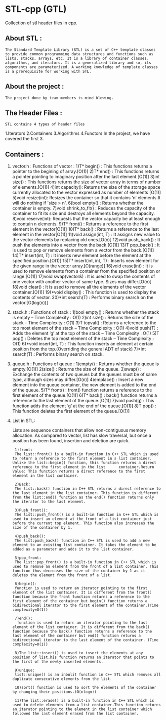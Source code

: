 # STL-cpp  (GTL)
Collection of stl header files in cpp.

## About STL : 
    The Standard Template Library (STL) is a set of C++ template classes to provide common programming data structures and functions such as lists, stacks, arrays, etc. It is a library of container classes, algorithms, and iterators. It is a generalized library and so, its components are parameterized. A working knowledge of template classes is a prerequisite for working with STL.

## About the project : 
    The project done by team members is mind blowing. 

## The Header Files : 
    STL contains 4 types of header files 
1.Iterators
2.Containers
3.Algorithms
4.Functors
	In the project, we have covered the first 3.

## Containers : 
1. vector.h :
	Functions of vector :
		1)T* begin() : 
		This functions returns a pointer to the begining of array.[O(1)]
		2)T* end()   : 
		This functions returns a pointer pointing to imaginary position after the last element.[O(1)]
		3)int size() : 
		This functions returns the size of vector array in terms of number of elements.[O(1)]
		4)int capacity(): 
		Returns the size of the storage space currently allocated to the vector expressed as number of elements [O(1)]
		5)void resize(int): 
		Resizes the container so that it contains ‘n’ elements.It will do nothing if 'size > n'.
		6)bool empty() : 
		Returns whether the container is empty.
		7)void shrink_to_fit() : 
		Reduces the capacity of the container to fit its size and destroys all elements beyond the capacity.
		8)void reserve(int): 
		Requests that the vector capacity be at least enough to contain n elements.
		9)T* front() :
		Returns a reference to the first element in the vector[O(1)]
		10)T* back() :
		Returns a reference to the last element in the vector[O(1)]
		11)void assign(int, T) : 
		It assigns new value to the vector elements by replacing old ones.[O(n)]
		12)void push_back() : 
		It push the elements into a vector from the back.[O(1)]
		13)T pop_back() : 
		It is used to pop or remove elements from a vector from the back.[O(1)]
		14)T* insert(int, T) : 
		It inserts new element before the element at the specified position.[O(1)]
		15)T* insert(int, int, T) : 
		Inserts new element for the given range in the vector array.[O(range)]
		16)void erase(int) : 
		It is used to remove elements from a container from the specified position or range.[O(1)]
		17)void swap(vector<T>&) :
		It is used to swap the contents of one vector with another vector of same type. Sizes may differ.[O(n)]
		18)void clear() : 
		It is used to remove all the elements of the vector container.[O(1)]
		19)*void display() : 
		This function is used to display the contents of vector.
		20)*int search(T) : 
		Performs binary search on the vector.[O(log(n))]
		
2. stack.h :
	Functions of stack :
		1)bool empty() : 
		Returns whether the stack is empty – Time Complexity : O(1)
		2)int size() : 
		Returns the size of the stack – Time Complexity : O(1)
		3)T topval() : 
		Returns a reference to the top most element of the stack – Time Complexity : O(1)
		4)void push(T) : 
		Adds the element ‘g’ at the top of the stack – Time Complexity : O(1)
		5)T pop() : 
		Deletes the top most element of the stack – Time Complexity : O(1)
		6)*void insert(int, T) : 
		This function inserts an element at certain position from the top.(Overriding the general ADT of stack)
		7)*int search(T) : 
		Performs binary search on stack. 

3. queue.h : 
	Functions of queue :
		1)empty() : 
		Returns whether the queue is empty.[O(1)]
		2)size() : 
		Returns the size of the queue.
		3)swap() : 
		Exchange the contents of two queues but the queues must be of same type, although sizes may differ.[O(n)]
		4)emplace() : 
		Insert a new element into the queue container, the new element is added to the end of the queue.
		5)T* front() : 
		front() function returns a reference to the first element of the queue.[O(1)]
		6)T* back() : 
		back() function returns a reference to the last element of the queue.[O(1)]
		7)void push(g) : 
		This function adds the element ‘g’ at the end of the queue.[O(1)]
		8)T pop() : 
		This function deletes the first element of the queue.[O(1)]

4. List in STL:

	Lists are sequence containers that allow non-contiguous memory allocation. As compared to vector, list has slow traversal, but 		once a position has been found, insertion and deletion are quick.

		1)front:
		The list::front() is a built-in function in C++ STL which is used to return a reference to the first element in a list container. Unlike the list::begin() function, this function returns a direct reference to the first element in the list 		container.Return Value: This function returns a direct reference to the first element in the list container.

		2)Back:
		The list::back() function in C++ STL returns a direct reference to the last element in the list container. This function is different from the list::end() function as the end() function returns only the iterator to the last element.

		3)Push_front(): 
		The list::push_front() is a built-in function in C++ STL which is used to insert an element at the front of a list container just before the current top element. This function also increases the size of the container by 1.

		4)push_back():
		The list:push_back() function in C++ STL is used to add a new element to an existing list container. It takes the element to be added as a parameter and adds it to the list container.

		5)pop_front:
		The list::pop_front() is a built-in function in C++ STL which is used to remove an element from the front of a list container. This function thus decreases the size of the container by 1 as it deletes the element from the front of a list.

		6)begin():
		function is used to return an iterator pointing to the first element of the list container. It is different from the front() function because the front function returns a reference to the first element of the container but begin() function returns a bidirectional iterator to the first element of the container.(Time complexity=O(1))

		7)end():
		 function is used to return an iterator pointing to the last element of the list container. It is different from the back() function because the back() function returns a reference to the last element of the container but end() function returns a bidirectional iterator to the last element of the container. (Time complexity=O(1))

		8)The list::insert() is used to insert the elements at any position of list.his function returns an iterator that points to the first of the newly inserted elements.

		9)unique:
		list::unique() is an inbulit function in C++ STL which removes all duplicate consecutive elements from the list.

		10)sort() function is used to sort the elements of the container by changing their positions.(O(nlogn))

		11)The list::erase() is a built-in function in C++ STL which is used to delete elements from a list container.This function returns an iterator pointing to the element in the list container which followed the last element erased from the list container.

